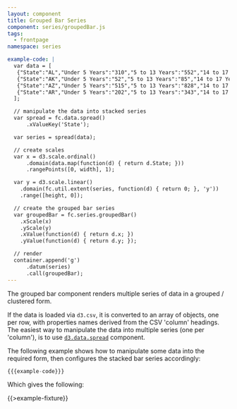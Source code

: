 ```yaml
---
layout: component
title: Grouped Bar Series
component: series/groupedBar.js
tags:
  - frontpage
namespace: series

example-code: |
  var data = [
   {"State":"AL","Under 5 Years":"310","5 to 13 Years":"552","14 to 17 Years":"259","18 to 24 Years":"450","25 to 44 Years":"1215","45 to 64 Years":"641"},
   {"State":"AK","Under 5 Years":"52","5 to 13 Years":"85","14 to 17 Years":"42","18 to 24 Years":"74","25 to 44 Years":"183","45 to 64 Years":"50"},
   {"State":"AZ","Under 5 Years":"515","5 to 13 Years":"828","14 to 17 Years":"362","18 to 24 Years":"601","25 to 44 Years":"1804","45 to 64 Years":"1523"},
   {"State":"AR","Under 5 Years":"202","5 to 13 Years":"343","14 to 17 Years":"157","18 to 24 Years":"264","25 to 44 Years":"754","45 to 64 Years":"727"}
  ];

  // manipulate the data into stacked series
  var spread = fc.data.spread()
      .xValueKey('State');

  var series = spread(data);

  // create scales
  var x = d3.scale.ordinal()
      .domain(data.map(function(d) { return d.State; }))
      .rangePoints([0, width], 1);

  var y = d3.scale.linear()
    .domain(fc.util.extent(series, function(d) { return 0; }, 'y'))
    .range([height, 0]);

  // create the grouped bar series
  var groupedBar = fc.series.groupedBar()
    .xScale(x)
    .yScale(y)
    .xValue(function(d) { return d.x; })
    .yValue(function(d) { return d.y; });

  // render
  container.append('g')
      .datum(series)
      .call(groupedBar);
---
```


The grouped bar component renders multiple series of data in a grouped / clustered form.

If the data is loaded via `d3.csv`, it is converted to an array of objects, one per row, with properties names derived from the CSV 'column' headings. The easiest way to manipulate the data into multiple series (one per 'column'), is to use [`d3.data.spread`](/components/data/spread.html) component.

The following example shows how to manipulate some data into the required form, then configures the stacked bar series accordingly:

```js
{{{example-code}}}
```

Which gives the following:

{{>example-fixture}}
